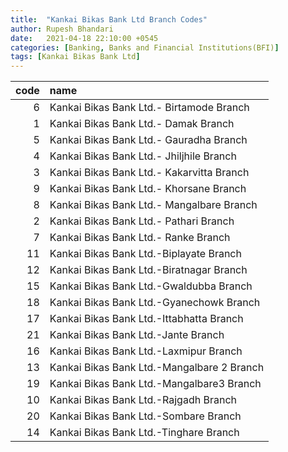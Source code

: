 ```yaml
---
title:  "Kankai Bikas Bank Ltd Branch Codes"
author: Rupesh Bhandari
date:   2021-04-18 22:10:00 +0545
categories: [Banking, Banks and Financial Institutions(BFI)]
tags: [Kankai Bikas Bank Ltd]
---
```


|   code | name                                       |
|-------:|:-------------------------------------------|
|      6 | Kankai Bikas Bank Ltd.- Birtamode Branch   |
|      1 | Kankai Bikas Bank Ltd.- Damak Branch       |
|      5 | Kankai Bikas Bank Ltd.- Gauradha Branch    |
|      4 | Kankai Bikas Bank Ltd.- Jhiljhile Branch   |
|      3 | Kankai Bikas Bank Ltd.- Kakarvitta Branch  |
|      9 | Kankai Bikas Bank Ltd.- Khorsane Branch    |
|      8 | Kankai Bikas Bank Ltd.- Mangalbare Branch  |
|      2 | Kankai Bikas Bank Ltd.- Pathari Branch     |
|      7 | Kankai Bikas Bank Ltd.- Ranke Branch       |
|     11 | Kankai Bikas Bank Ltd.-Biplayate Branch    |
|     12 | Kankai Bikas Bank Ltd.-Biratnagar Branch   |
|     15 | Kankai Bikas Bank Ltd.-Gwaldubba Branch    |
|     18 | Kankai Bikas Bank Ltd.-Gyanechowk Branch   |
|     17 | Kankai Bikas Bank Ltd.-Ittabhatta Branch   |
|     21 | Kankai Bikas Bank Ltd.-Jante Branch        |
|     16 | Kankai Bikas Bank Ltd.-Laxmipur Branch     |
|     13 | Kankai Bikas Bank Ltd.-Mangalbare 2 Branch |
|     19 | Kankai Bikas Bank Ltd.-Mangalbare3 Branch  |
|     10 | Kankai Bikas Bank Ltd.-Rajgadh Branch      |
|     20 | Kankai Bikas Bank Ltd.-Sombare Branch      |
|     14 | Kankai Bikas Bank Ltd.-Tinghare Branch     |
